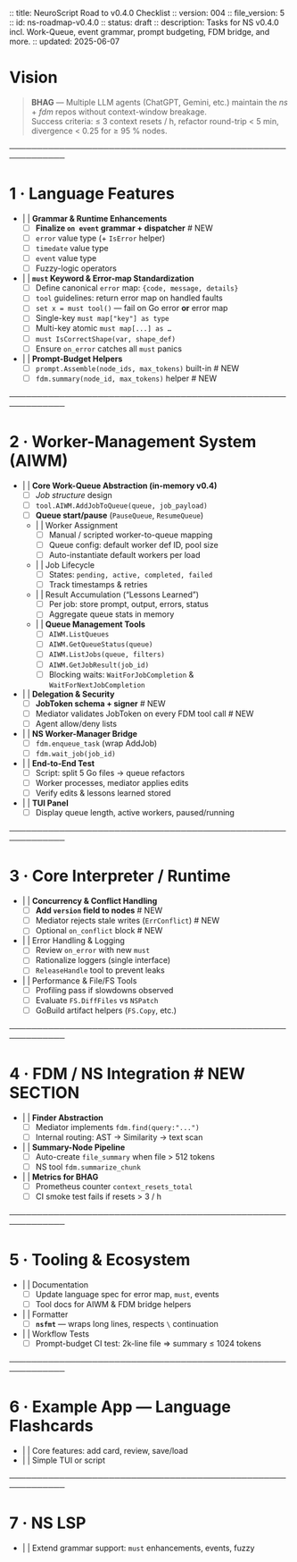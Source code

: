 :: title: NeuroScript Road to v0.4.0 Checklist
:: version: 004
:: file_version: 5
:: id: ns-roadmap-v0.4.0
:: status: draft
:: description: Tasks for NS v0.4.0 incl. Work-Queue, event grammar, prompt budgeting, FDM bridge, and more.
:: updated: 2025-06-07

# Vision
> **BHAG** — Multiple LLM agents (ChatGPT, Gemini, etc.) maintain the *ns* + *fdm* repos without context-window breakage.  
> Success criteria: ≤ 3 context resets / h, refactor round-trip < 5 min, divergence < 0.25 for ≥ 95 % nodes.

────────────────────────────────────────────────────────────

# 1 · Language Features
- | | **Grammar & Runtime Enhancements**
  - [ ] **Finalize `on event` grammar + dispatcher**  # NEW
  - [ ] `error` value type (+ `IsError` helper)
  - [ ] `timedate` value type
  - [ ] `event` value type
  - [ ] Fuzzy-logic operators
- | | **`must` Keyword & Error-map Standardization**
  - [ ] Define canonical `error` map: `{code, message, details}`
  - [ ] `tool` guidelines: return error map on handled faults
  - [ ] `set x = must tool()`  — fail on Go error **or** error map
  - [ ] Single-key `must map["key"] as type`
  - [ ] Multi-key atomic `must map[...] as …`
  - [ ] `must IsCorrectShape(var, shape_def)`
  - [ ] Ensure `on_error` catches all `must` panics
- | | **Prompt-Budget Helpers**
  - [ ] `prompt.Assemble(node_ids, max_tokens)` built-in  # NEW
  - [ ] `fdm.summary(node_id, max_tokens)` helper  # NEW

────────────────────────────────────────────────────────────

# 2 · Worker-Management System (AIWM)
- | | **Core Work-Queue Abstraction (in-memory v0.4)**
  - [ ] *Job structure* design
  - [ ] `tool.AIWM.AddJobToQueue(queue, job_payload)`
  - [ ] **Queue start/pause** (`PauseQueue`, `ResumeQueue`)
  - | | Worker Assignment
    - [ ] Manual / scripted worker-to-queue mapping
    - [ ] Queue config: default worker def ID, pool size
    - [ ] Auto-instantiate default workers per load
  - | | Job Lifecycle
    - [ ] States: `pending, active, completed, failed`
    - [ ] Track timestamps & retries
  - | | Result Accumulation (“Lessons Learned”)
    - [ ] Per job: store prompt, output, errors, status
    - [ ] Aggregate queue stats in memory
  - | | **Queue Management Tools**
    - [ ] `AIWM.ListQueues`
    - [ ] `AIWM.GetQueueStatus(queue)`
    - [ ] `AIWM.ListJobs(queue, filters)`
    - [ ] `AIWM.GetJobResult(job_id)`
    - [ ] Blocking waits: `WaitForJobCompletion` & `WaitForNextJobCompletion`
- | | **Delegation & Security**
  - [ ] **JobToken schema + signer**  # NEW
  - [ ] Mediator validates JobToken on every FDM tool call  # NEW
  - [ ] Agent allow/deny lists
- | | **NS Worker-Manager Bridge**
  - [ ] `fdm.enqueue_task` (wrap AddJob)
  - [ ] `fdm.wait_job(job_id)`
- | | **End-to-End Test**
  - [ ] Script: split 5 Go files → queue refactors
  - [ ] Worker processes, mediator applies edits
  - [ ] Verify edits & lessons learned stored
- | | **TUI Panel**
  - [ ] Display queue length, active workers, paused/running

────────────────────────────────────────────────────────────

# 3 · Core Interpreter / Runtime
- | | **Concurrency & Conflict Handling**
  - [ ] **Add `version` field to nodes**  # NEW
  - [ ] Mediator rejects stale writes (`ErrConflict`)  # NEW
  - [ ] Optional `on_conflict` block  # NEW
- | | Error Handling & Logging
  - [ ] Review `on_error` with new `must`
  - [ ] Rationalize loggers (single interface)
  - [ ] `ReleaseHandle` tool to prevent leaks
- | | Performance & File/FS Tools
  - [ ] Profiling pass if slowdowns observed
  - [ ] Evaluate `FS.DiffFiles` vs `NSPatch`
  - [ ] GoBuild artifact helpers (`FS.Copy`, etc.)

────────────────────────────────────────────────────────────

# 4 · FDM / NS Integration  # NEW SECTION
- | | **Finder Abstraction**
  - [ ] Mediator implements `fdm.find(query:"...")`
  - [ ] Internal routing: AST → Similarity → text scan
- | | **Summary-Node Pipeline**
  - [ ] Auto-create `file_summary` when file > 512 tokens
  - [ ] NS tool `fdm.summarize_chunk`
- | | **Metrics for BHAG**
  - [ ] Prometheus counter `context_resets_total`
  - [ ] CI smoke test fails if resets > 3 / h

────────────────────────────────────────────────────────────

# 5 · Tooling & Ecosystem
- | | Documentation
  - [ ] Update language spec for error map, `must`, events
  - [ ] Tool docs for AIWM & FDM bridge helpers
- | | Formatter
  - [ ] **`nsfmt`** — wraps long lines, respects `\` continuation
- | | Workflow Tests
  - [ ] Prompt-budget CI test: 2k-line file ⇒ summary ≤ 1024 tokens

────────────────────────────────────────────────────────────

# 6 · Example App — Language Flashcards
- | | Core features: add card, review, save/load
- | | Simple TUI or script

────────────────────────────────────────────────────────────

# 7 · NS LSP
- | | Extend grammar support: `must` enhancements, events, fuzzy
